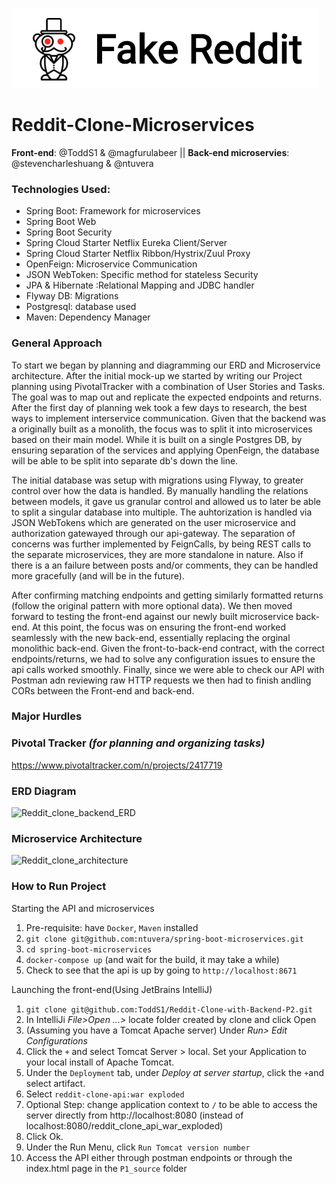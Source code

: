 ![Reddit_clone_backend_API](./assets/FakeRedditLogo.png)
# Reddit-Clone-Microservices
**Front-end**: @ToddS1 & @magfurulabeer || **Back-end microservies**: @stevencharleshuang & @ntuvera


### Technologies Used:
- Spring Boot: Framework for microservices
- Spring Boot Web
- Spring Boot Security
- Spring Cloud Starter Netflix Eureka Client/Server
- Spring Cloud Starter Netflix Ribbon/Hystrix/Zuul Proxy
- OpenFeign:  Microservice Communication
- JSON WebToken: Specific method for stateless Security
- JPA & Hibernate :Relational Mapping and JDBC handler
- Flyway DB: Migrations
- Postgresql: database used
- Maven: Dependency Manager

### General Approach
To start we began by planning and diagramming our ERD and Microservice architecture.  After the initial mock-up we started by writing our Project planning using PivotalTracker with a combination of User Stories and Tasks.  The goal was to map out and replicate the expected endpoints and returns.  After the first day of planning wek took a few days to research, the best ways to implement interservice communication.  Given that the backend was a originally built as a monolith, the focus was to split it into microservices based on their main model.  While it is built on a single Postgres DB, by ensuring separation of the services and applying OpenFeign, the database will be able to be split into separate db's down the line.  

The initial database was setup with migrations using Flyway, to greater control over how the data is handled.  By manually handling the relations between models, it gave us granular control and allowed us to later be able to split a singular database into multiple.  The auhtorization is handled via JSON WebTokens which are generated on the user microservice and authorization gatewayed through our api-gateway.  The separation of concerns was further implemented by FeignCalls, by being REST calls to the separate microservices, they are more standalone in nature.  Also if there is a an failure between posts and/or comments, they can be handled more gracefully (and will be in the future).

After confirming matching endpoints and getting similarly formatted returns (follow the original pattern with more optional data).  We then moved forward to testing the front-end against our newly built microservice back-end.  At this point, the focus was on ensuring the front-end worked seamlessly with the new back-end, essentially replacing the orginal monolithic back-end.  Given the front-to-back-end contract, with the correct endpoints/returns, we had to solve any configuration issues to ensure the api calls worked smoothly.  Finally, since we were able to check our API with Postman adn reviewing raw HTTP requests we then had to finish  andling CORs between the Front-end and back-end.

### Major Hurdles

### Pivotal Tracker _(for planning and organizing tasks)_
https://www.pivotaltracker.com/n/projects/2417719

### ERD Diagram
![Reddit_clone_backend_ERD]()

### Microservice Architecture
![Reddit_clone_architecture]()

### How to Run Project

Starting the API and microservices
1. Pre-requisite: have `Docker`, `Maven` installed
2. `git clone git@github.com:ntuvera/spring-boot-microservices.git`
3. `cd spring-boot-microservices`
4. `docker-compose up` (and wait for the build, it may take a while)
5. Check to see that the api is up by going to `http://localhost:8671`

Launching the front-end(Using JetBrains IntelliJ)
1. `git clone git@github.com:ToddS1/Reddit-Clone-with-Backend-P2.git`
2. In IntelliJi *File>Open ...>* locate folder created by clone and click Open
3. (Assuming you have a Tomcat Apache server) Under *Run> Edit Configurations* 
4. Click the `+` and select Tomcat Server > local.  Set your Application to your local install of Apache Tomcat.  
5. Under the `Deployment` tab, under _Deploy at server startup_, click the `+`and select artifact.
6. Select `reddit-clone-api:war exploded`
7. Optional Step: change application context to `/` to be able to access the server directly from http://localhost:8080 (instead of localhost:8080/reddit_clone_api_war_exploded)
8. Click Ok.  
9. Under the Run Menu, click `Run Tomcat version number`
10. Access the API either through postman endpoints or through the index.html page in the `P1_source` folder

